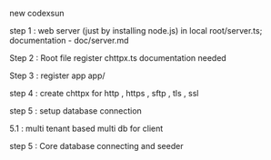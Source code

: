 new codexsun

step 1 : web server (just by installing node.js) in local root/server.ts; documentation - doc/server.md

Step 2 : Root file register chttpx.ts documentation needed

Step 3 : register app app/

step 4 : create chttpx for http , https , sftp , tls , ssl

step 5 : setup database connection

5.1 : multi tenant based multi db for client

step 5 : Core database connecting and seeder